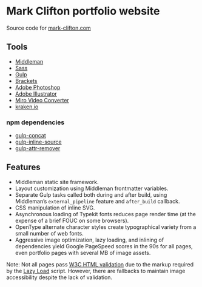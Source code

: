 # Mark Clifton portfolio website

Source code for [mark-clifton.com](http://mark-clifton.com/)

## Tools

- [Middleman](https://middlemanapp.com/)
- [Sass](http://sass-lang.com/)
- [Gulp](http://gulpjs.com/)
- [Brackets](http://brackets.io/)
- [Adobe Photoshop](http://www.adobe.com/products/photoshop.html)
- [Adobe Illustrator](http://www.adobe.com/products/illustrator.html)
- [Miro Video Converter](http://www.mirovideoconverter.com/)
- [kraken.io](https://kraken.io/)

### npm dependencies

- [gulp-concat](https://www.npmjs.com/package/gulp-concat)
- [gulp-inline-source](https://www.npmjs.com/package/gulp-inline-source)
- [gulp-attr-remover](https://www.npmjs.com/package/gulp-attr-remover)

## Features

- Middleman static site framework.
- Layout customization using Middleman frontmatter variables.
- Separate Gulp tasks called both during and after build, using Middleman’s `external_pipeline` feature and `after_build` callback.
- CSS manipulation of inline SVG.
- Asynchronous loading of Typekit fonts reduces page render time (at the expense of a brief FOUC on some browsers).
- OpenType alternate character styles create typographical variety from a small number of web fonts.
- Aggressive image optimization, lazy loading, and inlining of dependencies yield Google PageSpeed scores in the 90s for all pages, even portfolio pages with several MB of image assets.

Note: Not all pages pass [W3C HTML validation](https://validator.w3.org/) due to the markup required by the [Lazy Load](https://github.com/verlok/lazyload) script. However, there are fallbacks to maintain image accessibility despite the lack of validation.
